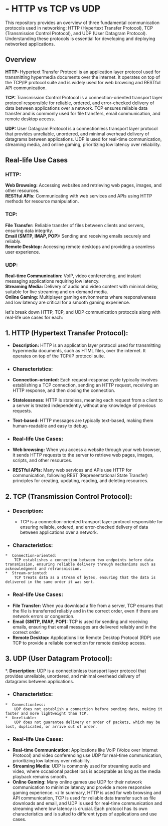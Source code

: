 # - HTTP vs TCP vs UDP

This repository provides an overview of three fundamental communication protocols used in networking: HTTP (Hypertext Transfer Protocol), TCP (Transmission Control Protocol), and UDP (User Datagram Protocol). Understanding these protocols is essential for developing and deploying networked applications.

## Overview

**HTTP:** Hypertext Transfer Protocol is an application layer protocol used for transmitting hypermedia documents over the internet. It operates on top of the TCP/IP protocol suite and is widely used for web browsing and RESTful API communication.

**TCP:** Transmission Control Protocol is a connection-oriented transport layer protocol responsible for reliable, ordered, and error-checked delivery of data between applications over a network. TCP ensures reliable data transfer and is commonly used for file transfers, email communication, and remote desktop access.

**UDP:** User Datagram Protocol is a connectionless transport layer protocol that provides unreliable, unordered, and minimal overhead delivery of datagrams between applications. UDP is used for real-time communication, streaming media, and online gaming, prioritizing low latency over reliability.

##  Real-life Use Cases

###  HTTP:
**Web Browsing:** Accessing websites and retrieving web pages, images, and other resources. </br >
**RESTful APIs:** Communicating with web services and APIs using HTTP methods for resource manipulation.</br >

###  TCP:
**File Transfer:** Reliable transfer of files between clients and servers, ensuring data integrity.</br >
**Email (SMTP, IMAP, POP):** Sending and receiving emails securely and reliably.</br >
**Remote Desktop:** Accessing remote desktops and providing a seamless user experience.

###  UDP:

**Real-time Communication:** VoIP, video conferencing, and instant messaging applications requiring low latency.</br >
**Streaming Media:** Delivery of audio and video content with minimal delay, suitable for live streaming and on-demand media.</br >
**Online Gaming:** Multiplayer gaming environments where responsiveness and low latency are critical for a smooth gaming experience.

let's break down HTTP, TCP, and UDP communication protocols along with real-life use cases for each:

## 1. HTTP (Hypertext Transfer Protocol):
*  **Description:** HTTP is an application layer protocol used for transmitting hypermedia documents, such as HTML files, over the internet. It operates on top of the TCP/IP protocol suite.

  
*  ###  Characteristics:
  *  **Connection-oriented:** Each request-response cycle typically involves establishing a TCP connection, sending an HTTP request, receiving an HTTP response, and then closing the connection.
  *  **Statelessness:** HTTP is stateless, meaning each request from a client to a server is treated independently, without any knowledge of previous requests.
  *  **Text-based:** HTTP messages are typically text-based, making them human-readable and easy to debug.
    
*  ###  Real-life Use Cases:
  *  **Web browsing:** When you access a website through your web browser, it sends HTTP requests to the server to retrieve web pages, images, scripts, and other resources.
  *  **RESTful APIs:** Many web services and APIs use HTTP for communication, following REST (Representational State Transfer) principles for creating, updating, reading, and deleting resources.
    
## 2. TCP (Transmission Control Protocol):
  *  ###  Description:
        *  TCP is a connection-oriented transport layer protocol responsible for ensuring reliable, ordered, and error-checked delivery of data between applications over a network.
  
  *  ###  Characteristics:
    *  Connection-oriented: 
        TCP establishes a connection between two endpoints before data transmission, ensuring reliable delivery through mechanisms such as acknowledgment and retransmission.
    *  Stream-oriented: 
        TCP treats data as a stream of bytes, ensuring that the data is delivered in the same order it was sent.
    
*  ###  Real-life Use Cases:
  *  **File Transfer:** When you download a file from a server, TCP ensures that the file is transferred reliably and in the correct order, even if there are network errors or congestion.
  *  **Email (SMTP, IMAP, POP):** TCP is used for sending and receiving emails, ensuring that email messages are delivered reliably and in the correct order.
  *  **Remote Desktop:** Applications like Remote Desktop Protocol (RDP) use TCP to provide a reliable connection for remote desktop access.
    
## 3. UDP (User Datagram Protocol):
  *. **Description:** UDP is a connectionless transport layer protocol that provides unreliable, unordered, and minimal overhead delivery of datagrams between applications.
  *  ###  Characteristics:
    *  Connectionless: 
        UDP does not establish a connection before sending data, making it faster and more lightweight than TCP.
    *  Unreliable: 
        UDP does not guarantee delivery or order of packets, which may be lost, duplicated, or arrive out of order.
    
  *  ###  Real-life Use Cases:
  *  **Real-time Communication:** Applications like VoIP (Voice over Internet Protocol) and video conferencing use UDP for real-time communication, prioritizing low latency over reliability.
  *  **Streaming Media:** UDP is commonly used for streaming audio and video, where occasional packet loss is acceptable as long as the media playback remains smooth.
  *  **Online Gaming:** Many online games use UDP for their network communication to minimize latency and provide a more responsive gaming experience.
<Expand></
  In summary, HTTP is used for web browsing and API communication, TCP is used for reliable data transfer such as file downloads and email, and UDP is used for real-time communication and streaming where low latency is crucial. Each protocol has its own characteristics and is suited to different types of applications and use cases.
